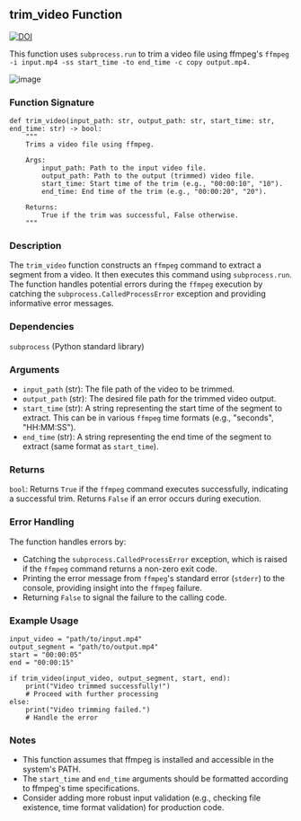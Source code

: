 ## trim_video Function
[![DOI](https://zenodo.org/badge/DOI/10.5281/zenodo.15173478.svg)](https://doi.org/10.5281/zenodo.15173478)

This function uses `subprocess.run` to trim a video file using ffmpeg's `ffmpeg -i input.mp4 -ss start_time -to end_time -c copy output.mp4.`

![image](https://github.com/user-attachments/assets/29560939-8a66-4f26-814a-120d6a07c5fb)


### Function Signature

~~~```json
def trim_video(input_path: str, output_path: str, start_time: str, end_time: str) -> bool:
    """
    Trims a video file using ffmpeg.

    Args:
        input_path: Path to the input video file.
        output_path: Path to the output (trimmed) video file.
        start_time: Start time of the trim (e.g., "00:00:10", "10").
        end_time: End time of the trim (e.g., "00:00:20", "20").

    Returns:
        True if the trim was successful, False otherwise.
    """
~~~

### Description

The `trim_video` function constructs an `ffmpeg` command to extract a segment from a video. It then executes this command using `subprocess.run`. The function handles potential errors during the `ffmpeg` execution by catching the `subprocess.CalledProcessError` exception and providing informative error messages.

### Dependencies

`subprocess` (Python standard library)

### Arguments

* `input_path` (str): The file path of the video to be trimmed.
* `output_path` (str): The desired file path for the trimmed video output.
* `start_time` (str): A string representing the start time of the segment to extract. This can be in various `ffmpeg` time formats (e.g., "seconds", "HH:MM:SS").
* `end_time` (str): A string representing the end time of the segment to extract (same format as `start_time`).

### Returns

`bool`: Returns `True` if the `ffmpeg` command executes successfully, indicating a successful trim. Returns `False` if an error occurs during execution.

### Error Handling

The function handles errors by:

*  Catching the `subprocess.CalledProcessError` exception, which is raised if the `ffmpeg` command returns a non-zero exit code.
*  Printing the error message from `ffmpeg`'s standard error (`stderr`) to the console, providing insight into the `ffmpeg` failure.
*  Returning `False` to signal the failure to the calling code.

### Example Usage

~~~```python
input_video = "path/to/input.mp4"
output_segment = "path/to/output.mp4"
start = "00:00:05"
end = "00:00:15"

if trim_video(input_video, output_segment, start, end):
    print("Video trimmed successfully!")
    # Proceed with further processing
else:
    print("Video trimming failed.")
    # Handle the error
~~~

### Notes

* This function assumes that ffmpeg is installed and accessible in the system's PATH.
* The `start_time` and `end_time` arguments should be formatted according to ffmpeg's time specifications.
* Consider adding more robust input validation (e.g., checking file existence, time format validation) for production code.
